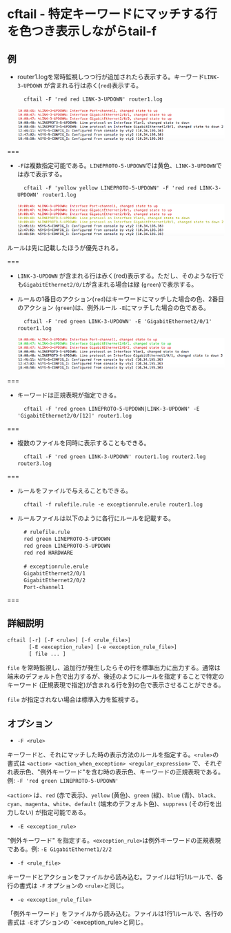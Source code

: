 # cftail -  特定キーワードにマッチする行を色つき表示しながらtail-f

## 例

* router1.logを常時監視しつつ行が追加されたら表示する。キーワード`LINK-3-UPDOWN` が含まれる行は赤く(`red`)表示する。


        cftail -F 'red red LINK-3-UPDOWN' router1.log

    ![cftaili2](https://raw.githubusercontent.com/hdais/cftail/master/images/cftail1.png "cftail1")

===
* `-F`は複数指定可能である。`LINEPROTO-5-UPDOWN`では黄色、`LINK-3-UPDOWN`では赤で表示する。


        cftail -F 'yellow yellow LINEPROTO-5-UPDOWN' -F 'red red LINK-3-UPDOWN' router1.log

    ![cftail2](https://raw.githubusercontent.com/hdais/cftail/master/images/cftail2.png "cftail2") 

ルールは先に記載したほうが優先される。

===
* `LINK-3-UPDOWN` が含まれる行は赤く(red)表示する。ただし、そのような行でも`GigabitEthernet2/0/1`が含まれる場合は緑 (`green`)で表示する。
* ルールの1番目のアクション(`red`)はキーワードにマッチした場合の色、2番目のアクション (`green`)は、例外ルール `-E`にマッチした場合の色である。


        cftail -F 'red green LINK-3-UPDOWN' -E 'GigabitEthernet2/0/1' router1.log

    ![cftail3](https://raw.githubusercontent.com/hdais/cftail/master/images/cftail3.png "cftail3")

===
* キーワードは正規表現が指定できる。


        cftail -F 'red green LINEPROTO-5-UPDOWN|LINK-3-UPDOWN' -E 'GigabitEthernet2/0/[12]' router1.log

===
* 複数のファイルを同時に表示することもできる。


        cftail -F 'red green LINK-3-UPDOWN' router1.log router2.log router3.log
    
===
* ルールをファイルで与えることもできる。


        cftail -f rulefile.rule -e exceptionrule.erule router1.log

* ルールファイルは以下のように各行にルールを記載する。


        # rulefile.rule
        red green LINEPROTO-5-UPDOWN
        red green LINEPROTO-5-UPDOWN
        red red HARDWARE

        # exceptionrule.erule
        GigabitEthernet2/0/1
        GigabitEthernet2/0/2
        Port-channel1
    
===

## 詳細説明

    cftail [-r] [-F <rule>] [-f <rule_file>]
           [-E <exception_rule>] [-e <exception_rule_file>]
           [ file ... ]

`file` を常時監視し、追加行が発生したらその行を標準出力に出力する。通常は端末のデフォルト色で出力するが、後述のようにルールを指定することで特定のキーワード (正規表現で指定)が含まれる行を別の色で表示させることができる。

`file` が指定されない場合は標準入力を監視する。

## オプション

* `-F <rule>`

キーワードと、それにマッチした時の表示方法のルールを指定する。`<rule>`の書式は
`<action> <action_when_exception> <regular_expression>` で、それぞれ表示色、"例外キーワード"を含む時の表示色、キーワードの正規表現である。例: `-F 'red green LINEPROTO-5-UPDOWN'`

`<action>` は、`red` (赤で表示)、`yellow` (黄色)、`green` (緑)、`blue` (青)、`black`、`cyan`、`magenta`、`white`、`default` (端末のデフォルト色)、`suppress` (その行を出力しない) が指定可能である。


* `-E <exception_rule>`

"例外キーワード" を指定する。`<exception_rule>`は例外キーワードの正規表現である。例: `-E GigabitEthernet1/2/2`

* `-f <rule_file>`

キーワードとアクションをファイルから読み込む。ファイルは1行1ルールで、各行の書式は `-F` オプションの `<rule>`と同じ。

* `-e <exception_rule_file>`

「例外キーワード」をファイルから読み込む。ファイルは1行1ルールで、各行の書式は `-E`オプションの `<exception_rule>と同じ。


